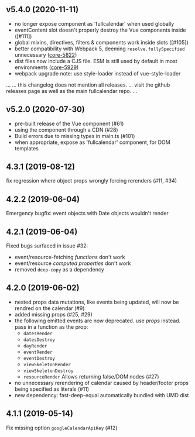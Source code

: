 
v5.4.0 (2020-11-11)
-------------------

- no longer expose component as 'fullcalendar' when used globally
- eventContent slot doesn't properly destroy the Vue components inside ([#111])
- global mixins, directives, filters & components work inside slots ([#105])
- better compatibility with Webpack 5, deeming `resolve.fullySpecified` unnecessary ([core-5822])
- dist files now include a CJS file. ESM is still used by default in most environments ([core-5929])
- webpack upgrade note: use style-loader instead of vue-style-loader

[core-5822]: https://github.com/fullcalendar/fullcalendar/issues/5822
[core-5929]: https://github.com/fullcalendar/fullcalendar/issues/5929


...
... this changelog does not mention all releases.
... visit the github releases page as well as the main fullcalendar repo.
...


v5.2.0 (2020-07-30)
-------------------

- pre-built release of the Vue component (#61)
- using the component through a CDN (#28)
- Build errors due to missing types in main.ts (#101)
- when appropriate, expose as 'fullcalendar' component, for DOM templates


4.3.1 (2019-08-12)
------------------
fix regression where object props wrongly forcing rerenders (#11, #34)


4.2.2 (2019-06-04)
------------------
Emergency bugfix: event objects with Date objects wouldn't render


4.2.1 (2019-06-04)
------------------

Fixed bugs surfaced in issue #32:
- event/resource-fetching *functions* don't work
- event/resource *computed properties* don't work
- removed `deep-copy` as a dependency


4.2.0 (2019-06-02)
------------------

- nested props data mutations, like events being updated,
  will now be rendred on the calendar (#9)
- added missing props (#25, #29)
- the following emitted events are now deprecated.
  use *props* instead. pass in a function as the prop:
    - `datesRender`
    - `datesDestroy`
    - `dayRender`
    - `eventRender`
    - `eventDestroy`
    - `viewSkeletonRender`
    - `viewSkeletonDestroy`
    - `resourceRender`
  Allows returning false/DOM nodes (#27)
- no unnecessary rerendering of calendar caused by header/footer
  props being specified as literals (#11)
- new dependency: fast-deep-equal
  automatically bundled with UMD dist


4.1.1 (2019-05-14)
------------------

Fix missing option `googleCalendarApiKey` (#12)

